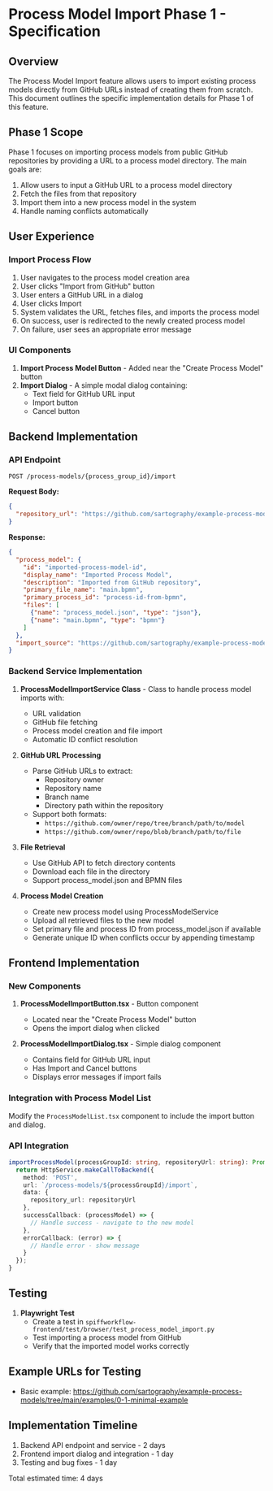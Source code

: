 # Process Model Import Phase 1 - Specification

## Overview

The Process Model Import feature allows users to import existing process models directly from GitHub URLs instead of creating them from scratch. This document outlines the specific implementation details for Phase 1 of this feature.

## Phase 1 Scope

Phase 1 focuses on importing process models from public GitHub repositories by providing a URL to a process model directory. The main goals are:

1. Allow users to input a GitHub URL to a process model directory
2. Fetch the files from that repository 
3. Import them into a new process model in the system
4. Handle naming conflicts automatically

## User Experience

### Import Process Flow

1. User navigates to the process model creation area
2. User clicks "Import from GitHub" button
3. User enters a GitHub URL in a dialog
4. User clicks Import
5. System validates the URL, fetches files, and imports the process model
6. On success, user is redirected to the newly created process model
7. On failure, user sees an appropriate error message

### UI Components

1. **Import Process Model Button** - Added near the "Create Process Model" button
2. **Import Dialog** - A simple modal dialog containing:
   - Text field for GitHub URL input
   - Import button
   - Cancel button

## Backend Implementation

### API Endpoint

```
POST /process-models/{process_group_id}/import
```

**Request Body:**
```json
{
  "repository_url": "https://github.com/sartography/example-process-models/tree/main/examples/0-1-minimal-example"
}
```

**Response:**
```json
{
  "process_model": {
    "id": "imported-process-model-id",
    "display_name": "Imported Process Model",
    "description": "Imported from GitHub repository",
    "primary_file_name": "main.bpmn",
    "primary_process_id": "process-id-from-bpmn",
    "files": [
      {"name": "process_model.json", "type": "json"},
      {"name": "main.bpmn", "type": "bpmn"}
    ]
  },
  "import_source": "https://github.com/sartography/example-process-models/tree/main/examples/0-1-minimal-example"
}
```

### Backend Service Implementation

1. **ProcessModelImportService Class** - Class to handle process model imports with:
   - URL validation
   - GitHub file fetching
   - Process model creation and file import
   - Automatic ID conflict resolution

2. **GitHub URL Processing**
   - Parse GitHub URLs to extract:
     - Repository owner
     - Repository name
     - Branch name
     - Directory path within the repository
   - Support both formats:
     - `https://github.com/owner/repo/tree/branch/path/to/model`
     - `https://github.com/owner/repo/blob/branch/path/to/file`

3. **File Retrieval**
   - Use GitHub API to fetch directory contents
   - Download each file in the directory
   - Support process_model.json and BPMN files

4. **Process Model Creation**
   - Create new process model using ProcessModelService
   - Upload all retrieved files to the new model
   - Set primary file and process ID from process_model.json if available
   - Generate unique ID when conflicts occur by appending timestamp

## Frontend Implementation

### New Components

1. **ProcessModelImportButton.tsx** - Button component
   - Located near the "Create Process Model" button
   - Opens the import dialog when clicked

2. **ProcessModelImportDialog.tsx** - Simple dialog component
   - Contains field for GitHub URL input
   - Has Import and Cancel buttons
   - Displays error messages if import fails

### Integration with Process Model List

Modify the `ProcessModelList.tsx` component to include the import button and dialog.

### API Integration

```typescript
importProcessModel(processGroupId: string, repositoryUrl: string): Promise<ProcessModel> {
  return HttpService.makeCallToBackend({
    method: 'POST',
    url: `/process-models/${processGroupId}/import`,
    data: {
      repository_url: repositoryUrl
    },
    successCallback: (processModel) => {
      // Handle success - navigate to the new model
    },
    errorCallback: (error) => {
      // Handle error - show message
    }
  });
}
```

## Testing

1. **Playwright Test**
   - Create a test in `spiffworkflow-frontend/test/browser/test_process_model_import.py`
   - Test importing a process model from GitHub
   - Verify that the imported model works correctly

## Example URLs for Testing

- Basic example: https://github.com/sartography/example-process-models/tree/main/examples/0-1-minimal-example

## Implementation Timeline

1. Backend API endpoint and service - 2 days
2. Frontend import dialog and integration - 1 day
3. Testing and bug fixes - 1 day

Total estimated time: 4 days